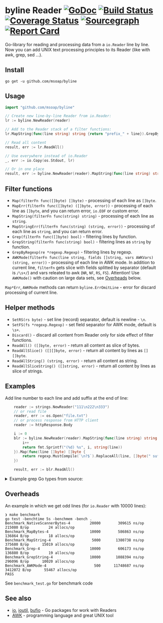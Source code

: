# byline Reader [![GoDoc](https://godoc.org/github.com/msoap/byline?status.svg)](https://godoc.org/github.com/msoap/byline) [![Build Status](https://travis-ci.org/msoap/byline.svg?branch=master)](https://travis-ci.org/msoap/byline) [![Coverage Status](https://coveralls.io/repos/github/msoap/byline/badge.svg?branch=master)](https://coveralls.io/github/msoap/byline?branch=master) [![Sourcegraph](https://sourcegraph.com/github.com/msoap/byline/-/badge.svg)](https://sourcegraph.com/github.com/msoap/byline?badge) [![Report Card](https://goreportcard.com/badge/github.com/msoap/byline)](https://goreportcard.com/report/github.com/msoap/byline)

Go-library for reading and processing data from a `io.Reader` line by line. Now you can add UNIX text processing principles to its Reader (like with awk, grep, sed ...).

## Install

`go get -u github.com/msoap/byline`

## Usage

```Go
import "github.com/msoap/byline"

// Create new line-by-line Reader from io.Reader:
lr := byline.NewReader(reader)

// Add to the Reader stack of a filter functions:
lr.MapString(func(line string) string {return "prefix_" + line}).GrepByRegexp(regexp.MustCompile("only this"))

// Read all content
result, err := lr.ReadAll()

// Use everywhere instead of io.Reader
_, err := io.Copy(os.Stdout, lr)

// Or in one place
result, err := byline.NewReader(reader).MapString(func(line string) string {return "prefix_" + line}).ReadAll()
```

## Filter functions

  * `Map(filterFn func([]byte) []byte)` - processing of each line as `[]byte`.
  * `MapErr(filterFn func([]byte) ([]byte, error))` - processing of each line as `[]byte`, and you can return error, `io.EOF` or custom error.
  * `MapString(filterFn func(string) string)` - processing of each line as `string`.
  * `MapStringErr(filterFn func(string) (string, error))` - processing of each line as `string`, and you can return error.
  * `Grep(filterFn func([]byte) bool)` - filtering lines by function.
  * `GrepString(filterFn func(string) bool)` - filtering lines as `string` by function.
  * `GrepByRegexp(re *regexp.Regexp)` - filtering lines by regexp.
  * `AWKMode(filterFn func(line string, fields []string, vars AWKVars) (string, error))` - processing of each line in AWK mode.
    In addition to current line, `filterFn` gets slice with fields splitted by separator (default is `/\s+/`) and vars releated to awk (`NR`, `NF`, `RS`, `FS`).
    Attention! Use `AWKMode()` with caution on large data sets, see [Overheads](#overheads) below.

`Map*Err`, `AWKMode` methods can return `byline.ErrOmitLine` - error for discard processing of current line.

## Helper methods

  * `SetRS(rs byte)` - set line (record) separator, default is newline - `\n`.
  * `SetFS(fs *regexp.Regexp)` - set field separator for AWK mode, default is `\s+`.
  * `Discard()` - discard all content from Reader only for side effect of filter functions.
  * `ReadAll() ([]byte, error)` - return all content as slice of bytes.
  * `ReadAllSlice() ([][]byte, error)` - return all content by lines as `[][]byte`.
  * `ReadAllString() (string, error)` - return all content as string.
  * `ReadAllSliceString() ([]string, error)` - return all content by lines as slice of strings.

## Examples

Add line number to each line and add suffix at the end of line:

```Go
	reader := strings.NewReader("111\n222\n333")
    // or read file
    reader, err := os.Open("file.txt")
    // or process response from HTTP client
    reader := httpResponse.Body

	i := 0
	blr := byline.NewReader(reader).MapString(func(line string) string {
		i++
		return fmt.Sprintf("(%d) %s", i, string(line))
	}).Map(func(line []byte) []byte {
		return regexp.MustCompile(`\n?$`).ReplaceAll(line, []byte(" suf\n"))
	})

	result, err := blr.ReadAll()

```

<details><summary>Example grep Go types from source:</summary>
```Go
type StateMachine struct {
	beginRe *regexp.Regexp
	endRe   *regexp.Regexp
	inBlock bool
}

func (sm *StateMachine) SMFilter(line []byte) bool {
	switch {
	case sm.beginRe.Match(line):
		sm.inBlock = true
		return true
	case sm.inBlock && sm.endRe.Match(line):
		sm.inBlock = false
		return true
	default:
		return sm.inBlock
	}
}

func ExampleReader_Grep() {
	file, err := os.Open("byline.go")
	if err != nil {
		fmt.Println(err)
		return
	}

	// get all lines between "^type..." and "^}"
	sm := StateMachine{
		beginRe: regexp.MustCompile(`^type `),
		endRe:   regexp.MustCompile(`^}\s+$`),
	}

	blr := byline.NewReader(file).Grep(sm.SMFilter).Map(func(line []byte) []byte {
		// and remove comments
		return regexp.MustCompile(`\s+//.+`).ReplaceAll(line, []byte{})
	})

	result, err := blr.ReadAllString()
	if err != nil {
		fmt.Println(err)
		return
	}

	fmt.Print(result)
}
```
Output:
```
type Reader struct {
	bufReader   *bufio.Reader
	filterFuncs []func(line []byte) ([]byte, error)
	awkVars     AWKVars
}
type AWKVars struct {
	NR int
	NF int
	RS byte
	FS *regexp.Regexp
}
```
</details>

<details><summary>Example of AWK mode, summarize third column with filter (>10.0):</summary>
```Go
    // CSV with "#" instead of "\n"
	reader := strings.NewReader(`1,name one,12.3#2,second row;7.1#3,three row;15.51`)

	sum := 0.0
	err := byline.NewReader(reader).
		SetRS('#').
		SetFS(regexp.MustCompile(`,|;`)).
		AWKMode(func(line string, fields []string, vars byline.AWKVars) (string, error) {
			if vars.NF < 3 {
				return "", fmt.Errorf("csv parse failed for %q", line)
			}

			if price, err := strconv.ParseFloat(fields[2], 10); err != nil {
				return "", err
			} else if price < 10 {
				return "", byline.ErrOmitLine
			} else {
				sum += price
				return "", nil
			}
		}).Discard()

	fmt.Println("Price sum:", sum, err)

```
Output:
```
Price sum: 27.81 nil
```
</details>

## Overheads

An example in which we get odd lines (for `io.Reader` with 10000 lines):

    ❯ make benchmark
    go test -benchtime 5s -benchmem -bench .
    Benchmark_NativeScannerBytes-4   	   20000	    309615 ns/op	  215080 B/op	      24 allocs/op
    Benchmark_MapBytes-4             	   10000	    586863 ns/op	  136864 B/op	      18 allocs/op
    Benchmark_MapString-4            	    5000	   1380738 ns/op	  375680 B/op	   15019 allocs/op
    Benchmark_Grep-4                 	   10000	    606173 ns/op	  136880 B/op	      19 allocs/op
    Benchmark_GrepString-4           	   10000	   1088394 ns/op	  296096 B/op	   10020 allocs/op
    Benchmark_AWKMode-4              	     500	  11748687 ns/op	 3412072 B/op	   55467 allocs/op
    PASS

See `benchmark_test.go` for benchmark code

## See also

  * [io](https://golang.org/pkg/io/), [ioutil](https://golang.org/pkg/io/ioutil/), [bufio](https://golang.org/pkg/bufio/) - Go packages for work with Readers
  * [AWK](https://en.wikipedia.org/wiki/AWK) - programming language and great UNIX tool

